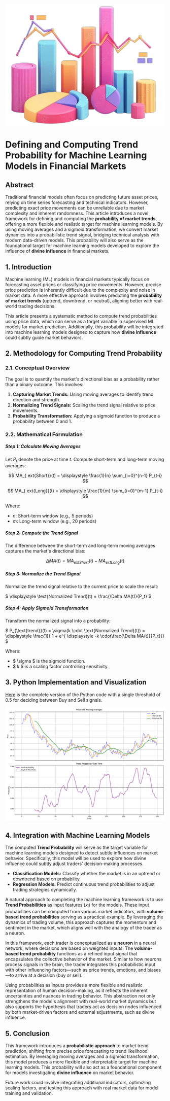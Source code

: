 ![enter image description here](../figures/msvi.png "enter image title here")
# Defining and Computing Trend Probability for Machine Learning Models in Financial Markets
## Abstract

Traditional financial models often focus on predicting future asset prices, relying on time series forecasting and technical indicators. However, predicting exact price movements can be unreliable due to market complexity and inherent randomness. This article introduces a novel framework for defining and computing the **probability of market trends**, offering a more flexible and realistic target for machine learning models. By using moving averages and a sigmoid transformation, we convert market dynamics into a probabilistic trend signal, bridging technical analysis with modern data-driven models. This probability will also serve as the foundational target for machine learning models developed to explore the influence of **divine influence** in financial markets.



## 1. Introduction

Machine learning (ML) models in financial markets typically focus on forecasting asset prices or classifying price movements. However, precise price prediction is inherently difficult due to the complexity and noise in market data. A more effective approach involves predicting the **probability of market trends** (uptrend, downtrend, or neutral), aligning better with real-world trading decisions.

This article presents a systematic method to compute trend probabilities using price data, which can serve as a target variable in supervised ML models for market prediction. Additionally, this probability will be integrated into machine learning models designed to capture how **divine influence** could subtly guide market behaviors.



## 2. Methodology for Computing Trend Probability

### 2.1. Conceptual Overview

The goal is to quantify the market's directional bias as a probability rather than a binary outcome. This involves:

1. **Capturing Market Trends:** Using moving averages to identify trend direction and strength.
2. **Normalizing Trend Signals:** Scaling the trend signal relative to price movements.
3. **Probability Transformation:** Applying a sigmoid function to produce a probability between 0 and 1.

### 2.2. Mathematical Formulation

##### **Step 1: Calculate Moving Averages**

Let $P_t$ denote the price at time $t$. Compute short-term and long-term moving averages:

$$
MA_{	ext{Short}}(t) = \displaystyle \frac{1}{n} \sum_{i=0}^{n-1} P_{t-i}
$$

$$
MA_{	ext{Long}}(t) = \displaystyle \frac{1}{m} \sum_{i=0}^{m-1} P_{t-i}
$$

Where:


- $n$: Short-term window (e.g., 5 periods)
- $m$: Long-term window (e.g., 20 periods)

##### **Step 2: Compute the Trend Signal**

The difference between the short-term and long-term moving averages captures the market's directional bias:

$$
\Delta MA(t) = MA_{	ext{Short}}(t) - MA_{	ext{Long}}(t)
$$

##### **Step 3: Normalize the Trend Signal**

Normalize the trend signal relative to the current price to scale the result:

$
\displaystyle \text{Normalized Trend}(t) = \frac{\Delta MA(t)}{P_t}
$

##### **Step 4: Apply Sigmoid Transformation**

Transform the normalized signal into a probability:

$
P_{\text{trend}}(t) = \sigma(k \cdot \text{Normalized Trend}(t)) = \displaystyle \frac{1}{  1 + e^{ \displaystyle -k \cdot\frac{\Delta MA(t)}{P_t}}}
$

Where:


- $ \sigma $ is the sigmoid function.
- $ k $ is a scaling factor controlling sensitivity.



## 3. Python Implementation and Visualization

[Here](https://github.com/quantiota/Blog-Articles/blob/main/scripts/trend-probability.py) is the complete version of the Python code with a single threshold of 0.5 for deciding between Buy and Sell signals.

![Probability Distribution](../figures/probability-distribution.png "enter image title here")




## 4. Integration with Machine Learning Models

The computed **Trend Probability** will serve as the target variable for machine learning models designed to detect subtle influences on market behavior. Specifically, this model will be used to explore how divine influence could subtly adjust traders' decision-making processes.

- **Classification Models:** Classify whether the market is in an uptrend or downtrend based on probability.
- **Regression Models:** Predict continuous trend probabilities to adjust trading strategies dynamically.

A natural approach to completing the machine learning framework is to use **Trend Probabilities** as input features ($x_i$) for the models. These input probabilities can be computed from various market indicators, with **volume-based trend probabilities** serving as a practical example. By leveraging the dynamics of trading volume, this approach captures the momentum and sentiment in the market, which aligns well with the analogy of the trader as a neuron.

In this framework, each trader is conceptualized as a **neuron** in a neural network, where decisions are based on weighted inputs. The **volume-based trend probability** functions as a refined input signal that encapsulates the collective behavior of the market. Similar to how neurons process signals in the brain, the trader integrates this probabilistic input with other influencing factors—such as price trends, emotions, and biases—to arrive at a decision (buy or sell). 

Using probabilities as inputs provides a more flexible and realistic representation of human decision-making, as it reflects the inherent uncertainties and nuances in trading behavior. This abstraction not only strengthens the model's alignment with real-world market dynamics but also supports the hypothesis that traders act as decision nodes influenced by both market-driven factors and external adjustments, such as divine influence.



## 5. Conclusion

This framework introduces a **probabilistic approach** to market trend prediction, shifting from precise price forecasting to trend likelihood estimation. By leveraging moving averages and a sigmoid transformation, this model produces a more flexible and interpretable target for machine learning models. This probability will also act as a foundational component for models investigating **divine influence** on market behavior.

Future work could involve integrating additional indicators, optimizing scaling factors, and testing this approach with real market data for model training and validation.


